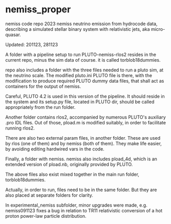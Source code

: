 # nemiss_proper
nemiss code repo 2023
nemiss neutrino emission from hydrocode data, describing a simulated stellar binary system with relativistic jets, aka micro-quasar.

Updated: 201123, 281123

A folder with a pipeline setup to run PLUTO-nemiss-rlos2 resides in the current repo, minus the sim data of course. it is called torblob18dummies.

repo also includes a folder with the three files needed to run a pluto sim, at the neutrino scale. The modified pluto.ini PLUTO file is there, with the modification to produce required PLUTO dummy data files, that shall act as containers for the output of nemiss.

Careful, PLUTO 4.2 is used in this version of the pipeline. It should reside in the system and its setup.py file, located in PLUTO dir, should be called appropriately from the run folder. 

Another folder contains rlos2, accompanied by numerous PLUTO's auxiliary .pro IDL files. Out of those, pload.m is modified suitably, in order to facilitate running rlos2.

There are also two external param files, in another folder. These are used by rlos (one of them) and by nemiss (both of them). They make life easier, by avoiding editing hardwired vars in the code. 

Finally, a folder with nemiss. nemiss also includes pload_4d, which is an extended version of pload.nb, originally provided by PLUTO. 

The above files also exist mixed together in the main run folder, torblob18dummies. 

Actually, in order to run,  files need to be in the same folder. But they are also placed at separate folders for clarity.


In experimental_nemiss subfolder, minor upgrades were made, e.g. nemiss091123 fixes a bug in relation to TR11 relativistic conversion of a hot proton power-law particle distribution.
